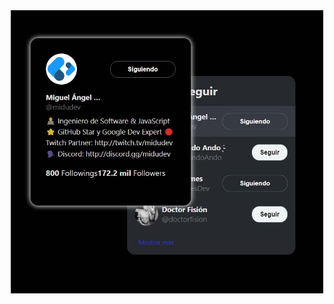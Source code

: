 <div align="center">

<img alt="Proyecto Twitter follow card" src="./src/assets/twitter-follow-card.jpg" width="500" />